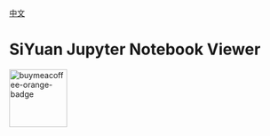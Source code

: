 [中文](https://github.com/duanxianpi/siyuan-plugin-nbviewer/blob/main/README_zh_CN.md)

# SiYuan Jupyter Notebook Viewer


<a href="https://www.buymeacoffee.com/duanxianpi" target="_blank" title="buymeacoffee">
  <img src="https://iili.io/JoQ0zN9.md.png"  alt="buymeacoffee-orange-badge" style="width: 104px;">
</a>